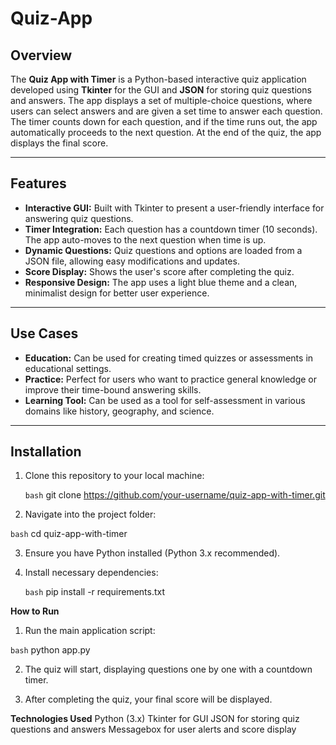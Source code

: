 # Quiz-App

## Overview
The **Quiz App with Timer** is a Python-based interactive quiz application developed using **Tkinter** for the GUI and **JSON** for storing quiz questions and answers. The app displays a set of multiple-choice questions, where users can select answers and are given a set time to answer each question. The timer counts down for each question, and if the time runs out, the app automatically proceeds to the next question. At the end of the quiz, the app displays the final score.

---

## Features

- **Interactive GUI:** Built with Tkinter to present a user-friendly interface for answering quiz questions.
- **Timer Integration:** Each question has a countdown timer (10 seconds). The app auto-moves to the next question when time is up.
- **Dynamic Questions:** Quiz questions and options are loaded from a JSON file, allowing easy modifications and updates.
- **Score Display:** Shows the user's score after completing the quiz.
- **Responsive Design:** The app uses a light blue theme and a clean, minimalist design for better user experience.

---

## Use Cases

- **Education:** Can be used for creating timed quizzes or assessments in educational settings.
- **Practice:** Perfect for users who want to practice general knowledge or improve their time-bound answering skills.
- **Learning Tool:** Can be used as a tool for self-assessment in various domains like history, geography, and science.

---

## Installation

1. Clone this repository to your local machine:

   ```bash```
   git clone https://github.com/your-username/quiz-app-with-timer.git

2. Navigate into the project folder:

  ```bash```
   cd quiz-app-with-timer

3. Ensure you have Python installed (Python 3.x recommended).

4. Install necessary dependencies:

   ```bash```
    pip install -r requirements.txt
   
**How to Run**

1. Run the main application script:

  ```bash```
  python app.py
  
2. The quiz will start, displaying questions one by one with a countdown timer.

3. After completing the quiz, your final score will be displayed.

**Technologies Used**
  Python (3.x)
  Tkinter for GUI
  JSON for storing quiz questions and answers
  Messagebox for user alerts and score display

